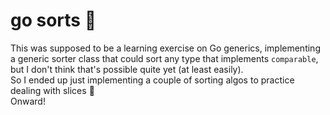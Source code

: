 # go sorts :rocket:
This was supposed to be a learning exercise on Go generics, implementing a generic sorter class that could sort any type that implements `comparable`, but I don't think that's possible quite yet (at least easily).  
So I ended up just implementing a couple of sorting algos to practice dealing with slices :shrug:  
Onward!